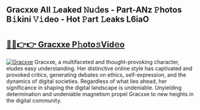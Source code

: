## Gracxxe All 𝙻eaked 𝙽u𝚍es - Part-ANz 𝙿hotos B𝚒kini 𝚅𝚒deo - Hot 𝙿art 𝙻eaks L6iaO

# <h2><a href="http://ld3304.urlbe.top/?page=Gracxxe">🔗🔗👉👉 Gracxxe P𝚑oto𝚜Vid𝚎o</a></h2>

[![Gracxxe](https://i.imgur.com/eBuTRDB.gif)](http://ld3304.urlbe.top/?page=Gracxxe)
Gracxxe, a multifaceted and thought-provoking character, eludes easy understanding. Her distinctive online style has captivated and provoked critics, generating debates on ethics, self-expression, and the dynamics of digital societies. Regardless of what lies ahead, her significance in shaping the digital landscape is undeniable. Unyielding determination and undeniable magnetism propel Gracxxe to new heights in the digital community.
